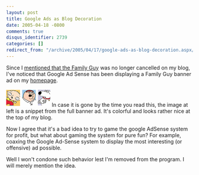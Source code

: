 ```yaml
---
layout: post
title: Google Ads as Blog Decoration
date: 2005-04-18 -0800
comments: true
disqus_identifier: 2739
categories: []
redirect_from: "/archive/2005/04/17/google-ads-as-blog-decoration.aspx/"
---
```


Since I [mentioned that the Family
Guy](http://haacked.com/archive/2005/04/08/2602.aspx) was no longer
cancelled on my blog, I've noticed that Google Ad Sense has been
displaying a Family Guy banner ad on my [homepage](http://haacked.com/).

![Family Guy](/images/familyGuy.gif) In case it is gone by the time you
read this, the image at left is a snippet from the full banner ad. It's
colorful and looks rather nice at the top of my blog.

Now I agree that it's a bad idea to try to game the google AdSense
system for profit, but what about gaming the system for pure fun? For
example, coaxing the Google Ad-Sense system to display the most
interesting (or offensive) ad possible.

Well I won't condone such behavior lest I'm removed from the program. I
will merely mention the idea.

